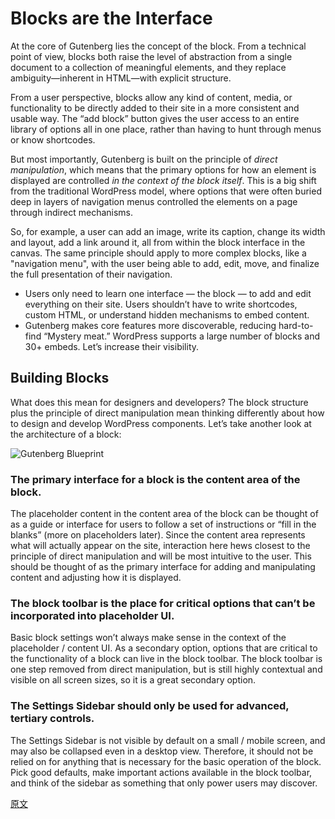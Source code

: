 # Blocks are the Interface

At the core of Gutenberg lies the concept of the block. From a technical point of view, blocks both raise the level of abstraction from a single document to a collection of meaningful elements, and they replace ambiguity—inherent in HTML—with explicit structure.

From a user perspective, blocks allow any kind of content, media, or functionality to be directly added to their site in a more consistent and usable way. The “add block” button gives the user access to an entire library of options all in one place, rather than having to hunt through menus or know shortcodes.

But most importantly, Gutenberg is built on the principle of *direct manipulation*, which means that the primary options for how an element is displayed are controlled *in the context of the block itself*. This is a big shift from the traditional WordPress model, where options that were often buried deep in layers of navigation menus controlled the elements on a page through indirect mechanisms.

So, for example, a user can add an image, write its caption, change its width and layout, add a link around it, all from within the block interface in the canvas. The same principle should apply to more complex blocks, like a "navigation menu", with the user being able to add, edit, move, and finalize the full presentation of their navigation.

* Users only need to learn one interface — the block — to add and edit everything on their site. Users shouldn’t have to write shortcodes, custom HTML, or understand hidden mechanisms to embed content.
* Gutenberg makes core features more discoverable, reducing hard-to-find “Mystery meat.” WordPress supports a large number of blocks and 30+ embeds. Let’s increase their visibility.

## Building Blocks

What does this mean for designers and developers? The block structure plus the principle of direct manipulation mean thinking differently about how to design and develop WordPress components. Let’s take another look at the architecture of a block:

![Gutenberg Blueprint](https://cldup.com/LQrPNubkJY.png)

### The primary interface for a block is the content area of the block.
The placeholder content in the content area of the block can be thought of as a guide or interface for users to follow a set of instructions or “fill in the blanks” (more on placeholders later). Since the content area represents what will actually appear on the site, interaction here hews closest to the principle of direct manipulation and will be most intuitive to the user. This should be thought of as the primary interface for adding and manipulating content and adjusting how it is displayed.

### The block toolbar is the place for critical options that can’t be incorporated into placeholder UI.
Basic block settings won’t always make sense in the context of the placeholder / content UI. As a secondary option, options that are critical to the functionality of a block can live in the block toolbar. The block toolbar is one step removed from direct manipulation, but is still highly contextual and visible on all screen sizes, so it is a great secondary option.

### The Settings Sidebar should only be used for advanced, tertiary controls.
The Settings Sidebar is not visible by default on a small / mobile screen, and may also be collapsed even in a desktop view. Therefore, it should not be relied on for anything that is necessary for the basic operation of the block. Pick good defaults, make important actions available in the block toolbar, and think of the sidebar as something that only power users may discover.

[原文](https://github.com/WordPress/gutenberg/blob/master/docs/contributors/principles/the-block.md)